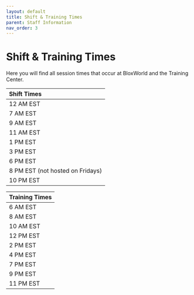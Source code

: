```yaml
---
layout: default
title: Shift & Training Times
parent: Staff Information
nav_order: 3
---
```


# Shift & Training Times
Here you will find all session times that occur at BloxWorld and the Training Center.

| Shift Times | 
|:------------| 
| 12 AM EST | 
| 7 AM EST |
| 9 AM EST |
| 11 AM EST |
| 1 PM EST |
| 3 PM EST |
| 6 PM EST |
| 8 PM EST (not hosted on Fridays) |
| 10 PM EST |


| Training Times | 
|:------------| 
| 6 AM EST |
| 8 AM EST |
| 10 AM EST |
| 12 PM EST |
| 2 PM EST |
| 4 PM EST |
| 7 PM EST |
| 9 PM EST |
| 11 PM EST |
